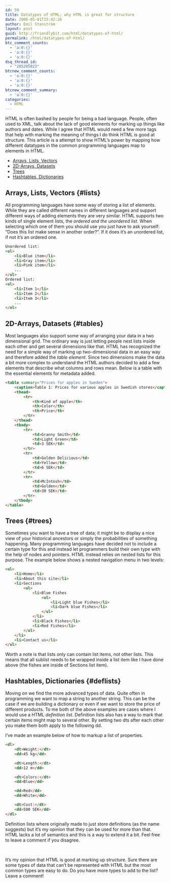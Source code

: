```yaml
---
id: 59
title: Datatypes of HTML; why HTML is great for structure
date: 2006-05-01T15:42:26
author: Emil Stenström
layout: post
guid: http://friendlybit.com/html/datatypes-of-html/
permalink: /html/datatypes-of-html/
btc_comment_counts:
  - 'a:0:{}'
  - 'a:0:{}'
  - 'a:0:{}'
dsq_thread_id:
  - "205285823"
btcnew_comment_counts:
  - 'a:0:{}'
  - 'a:0:{}'
  - 'a:0:{}'
btcnew_comment_summary:
  - 'a:0:{}'
categories:
  - HTML
---
```

<p class="first">
  HTML is often bashed by people for being a bad language. People, often used to XML, talk about the lack of good elements for marking up things like authors and dates. While I agree that HTML would need a few more tags that help with marking the meaning of things I do think HTML is good at structure. This article is a attempt to show HTML&#8217;s power by mapping how different datatypes in the common programming languages map to elements in HTML.
</p>

  * [Arrays, Lists, Vectors](#lists)
  * [2D-Arrays, Datasets](#tables)
  * [Trees](#trees)
  * [Hashtables, Dictionaries](#deflists)

## Arrays, Lists, Vectors {#lists}

All programming languages have some way of storing a list of elements. While they are called different names in different languages and support different ways of adding elements they are very similar. HTML supports two kinds of single element lists, the _ordered and the unordered list_. When selecting which one of them you should use you just have to ask yourself: &#8220;Does this list make sense in another order?”. If it does it&#8217;s an unordered list, if not it&#8217;s an ordered one.

```html
Unordered list:
<ul>
    <li>Blue item</li>
    <li>Gray item</li>
    <li>Pink item</li>
    ...
</ul>
Ordered list:
<ol>
    <li>Item 1</li>
    <li>Item 2</li>
    <li>Item 3</li>
    ...
</ol>
```

## 2D-Arrays, Datasets {#tables}

Most languages also support some way of arranging your data in a two dimensional grid. The ordinary way is just letting people nest lists inside each other and get several dimensions like that. HTML has recognized the need for a simple way of marking up two-dimensional data in an easy way and therefore added the _table element_. Since two dimensions make the data a bit more complex to understand the HTML authors decided to add a few elements that describe what columns and rows mean. Below is a table with the essential elements for metadata added.

```html
<table summary="Prices for apples in Sweden">
    <caption>Table 1: Prices for various apples in Swedish stores</caption>
    <thead>
        <tr>
            <th>Kind of apple</th>
            <th>Color</th>
            <th>Price</th>
        </tr>
    </thead>
    <tbody>
        <tr>
            <td>Granny Smith</td>
            <td>Light Green</td>
            <td>3 SEK</td>
        </tr>
        <tr>
            <td>Golden Delicious</td>
            <td>Yellow</td>
            <td>6 SEK</td>
        </tr>
        <tr>
            <td>McIntosh</td>
            <td>Golden</td>
            <td>30 SEK</td>
        </tr>
    </tbody>
</table>
```

## Trees {#trees}

Sometimes you want to have a tree of data; it might be to display a nice view of your historical ancestors or simply the probabilities of something happening. Many programming languages have decided not to include a certain type for this and instead let programmers build their own type with the help of nodes and pointers. HTML instead relies on nested lists for this purpose. The example below shows a nested navigation menu in two levels:

```html
<ul>
    <li>Home</li>
    <li>About this site</li>
    <li>Sections
        <ul>
            <li>Blue Fishes
                <ul>
                    <li>Light blue Fishes</li>
                    <li>Dark blue Fishes</li>
                </ul>
            </li>
            <li>Black Fishes</li>
            <li>Red Fishes</li>
        </ul>
    </li>
    <li>Contact us</li>
</ul>
```

Worth a note is that lists only can contain list items, not other lists. This means that all sublist needs to be wrapped inside a list item like I have done above (the fishes are inside of Sections list item).

## Hashtables, Dictionaries {#deflists}

Moving on we find the more advanced types of data. Quite often in programming we want to map a string to another string. This can be the case if we are building a dictionary or even if we want to store the price of different products. To me both of the above examples are cases where I would use a HTML _definition list_. Definition lists also has a way to mark that certain items might map to several other. By setting two dts after each other you make them both apply to the following dd.

I&#8217;ve made an example below of how to markup a list of properties.

```html
<dl>
    <dt>Weight:</dt>
    <dd>45 kg</dd>

    <dt>Length:</dt>
    <dd>12 m</dd>

    <dt>Colors:</dt>
    <dd>Blue</dd>

    <dd>Red</dd>
    <dd>White</dd>

    <dt>Cost:</dt>
    <dd>500 SEK</dd>
</dl>
```

Definition lists where originally made to just store definitions (as the name suggests) but it&#8217;s my opinion that they can be used for more than that. HTML lacks a lot of semantics and this is a way to extend it a bit. Feel free to leave a comment if you disagree.

&nbsp;

It&#8217;s my opinion that HTML is good at marking up structure. Sure there are some types of data that can&#8217;t be represented with HTML but the most common types are easy to do. Do you have more types to add to the list? Leave a comment!
